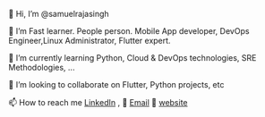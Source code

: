  👋 Hi, I’m @samuelrajasingh
 
 👀 I’m Fast learner. People person. Mobile App developer, DevOps Engineer,Linux Administrator, Flutter expert.
 
 🌱 I’m currently learning Python, Cloud & DevOps technologies, SRE Methodologies, ...
 
 💞️ I’m looking to collaborate on Flutter, Python projects, etc
 
 📫 How to reach me  [LinkedIn](https://www.linkedin.com/in/raja-singh-samuel-a2aaa1159/) , 📧 [Email](rssambbb0123@gmail.com) 🔗 [website]([url](https://samuelrajasingh.github.io/))

<!---
samuelrajasingh/samuelrajasingh is a ✨ special ✨ repository because its `README.md` (this file) appears on your GitHub profile.
You can click the Preview link to take a look at your changes.
--->

